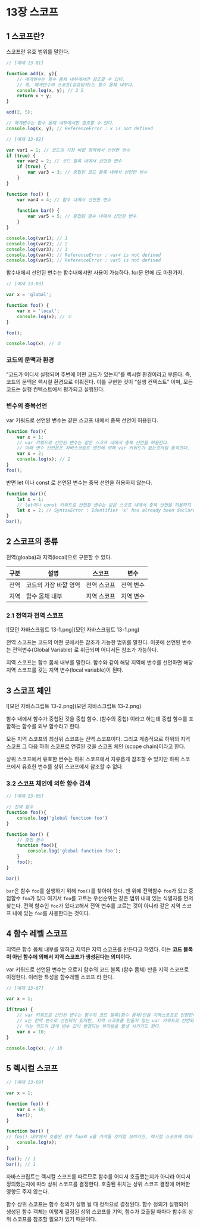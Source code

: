 # 13장 스코프

## 1 스코프란?

스코프란 유효 범위를 말한다.

```javascript
// [예제 13-01]

function add(x, y){
	// 매개변수는 함수 몸체 내부에서만 참조할 수 있다.
	// 즉, 매개변수의 스코프(유효범위)는 함수 몸체 내부다.
	console.log(x, y); // 2 5
	return x + y;
}

add(2, 5);

// 매개변수는 함수 몸체 내부에서만 참조할 수 있다.
console.log(x, y); // ReferenceError : x is not defined

// [예제 13-02]

var var1 = 1; // 코드의 가장 바깥 영역에서 선언한 변수
if (true) {
	var var2 = 2; // 코드 블록 내에서 선언한 변수
	if (true) {
		var var3 = 3; // 중첩된 코드 블록 내에서 선언한 변수
	}
}

function foo() {
	var var4 = 4; // 함수 내에서 선언한 변수
	
	function bar() {
		var var5 = 5; // 중첩된 함수 내에서 선언한 변수
	}
}

console.log(var1); // 1
console.log(var2); // 2
console.log(var3); // 3
console.log(var4); // ReferenceError : var4 is not defined
console.log(var5); // ReferenceError : var5 is not defined
```

함수내에서 선언된 변수는 함수내에서만 사용이 가능하다. for문 안에 i도 마찬가지.

```javascript
// [예제 13-03]

var x = 'global';

function foo() {
	var x = 'local';
	console.log(x); // ①
}

foo();

console.log(x); // ②
```

### 코드의 문맥과 환경

“코드가 어디서 실행되며 주변에 어떤 코드가 있는지”를 렉시컬 환경이라고 부른다. 즉, 코드의 문맥은 렉시컬 환경으로 이뤄진다. 이를 구현한 것이 “실행 컨텍스트” 이며, 모든 코드는 실행 컨텍스트에서 평가되고
실행된다.

### 변수의 중복선언

var 키워드로 선언된 변수는 같은 스코프 내에서 중복 선언이 허용된다.

```javascript
function foo(){
	var x = 1;
	// var 키워드로 선언된 변수는 같은 스코프 내에서 중복 선언을 허용한다.
	// 아래 변수 선언문은 자바스크립트 엔진에 의해 var 키워드가 없는것처럼 동작한다.
	var x = 2;
	console.log(x); // 2
}
foo();
```

반면 let 이나 const 로 선언된 변수는 중복 선언을 허용하지 않는다.

```javascript
function bar(){
	let x = 1;
	// let이나 const 키워드로 선언된 변수는 같은 스코프 내에서 중복 선언을 허용하지 않는다.
	let x = 2; // SyntaxError : Identifier 'x' has already been declared
}
bar();
```

## 2 스코프의 종류

전역(gloaba)과 지역(local)으로 구분할 수 있다.

| 구분 | 설명           | 스코프    | 변수    |
|----|--------------|--------|-------|
| 전역 | 코드의 가장 바깥 영역 | 전역 스코프 | 전역 변수 |
| 지역 | 함수 몸체 내부     | 지역 스코프 | 지역 변수 |

### 2.1 전역과 전역 스코프

![모던 자바스크립트 13-1.png](모던 자바스크립트 13-1.png)

전역 스코프는 코드의 어떤 곳에서든 참조가 가능한 범위를 말한다. 이곳에 선언된 변수는 전역변수(Global Variable) 로 취급되며 어디서든 참조가 가능하다.

지역 스코프는 함수 몸체 내부를 말한다. 함수와 같이 해당 지역에 변수를 선언하면 해당 지역 스코프를 갖는 지역 변수(local variable)이 된다.

## 3 스코프 체인

![모던 자바스크립트 13-2.png](모던 자바스크립트 13-2.png)

함수 내에서 함수가 중첩된 것을 중첩 함수. (함수의 중첩) 이라고 하는데 중첩 함수를 포함하는 함수를 외부 함수라고 한다.

모든 지역 스코프의 최상위 스코프는 전역 스코프이다. 그리고 계층적으로 하위의 지역 스코프 그 다음 하위 스코프로 연결된 것을 스코프 체인 (scope chain)이라고 한다.

상위 스코프에서 유효한 변수는 하위 스코프에서 자유롭게 참조할 수 있지만 하위 스코프에서 유효한 변수를 상위 스코프에서 참조할 수 없다.

### 3.2 스코프 체인에 의한 함수 검색

```javascript
// [예제 13-06]

// 전역 함수
function foo(){
	console.log('global function foo')
}

function bar() {
	// 중첩 함수
	function foo(){
		console.log('global function foo');
	}
	foo();
}

bar()
```

`bar`은 함수 `foo`를 실행하기 위해 `foo()`를 찾아야 한다. 맨 위에 전역함수 `foo`가 있고 중첩함수 `foo`가 있다 여기서 `foo`를 고르는 우선순위는 같은 범위 내에 있는 식별자를 먼저
찾는다.
전역 함수인 `foo`가 있다고해서 전역 변수를 고르는 것이 아니라 같은 지역 스코프 내에 있는 `foo`를 사용한다는 것이다.

## 4 함수 레벨 스코프

지역은 함수 몸체 내부를 말하고 지역은 지역 스코프를 만든다고 하였다. 이는 **코드 블록이 아닌 함수에 의해서 지역 스코프가 생성된다는 의미이다.**

var 키워드로 선언된 변수는 오로지 함수의 코드 블록 (함수 몸체) 만을 지역 스코프로 이정한다. 이러한 특성을 함수레벨 스코프 라 한다.

```javascript
// [예제 13-07]

var x = 1;

if(true) {
	// var 키워드로 선언된 변수는 함수의 코드 블록(함수 몸체)만을 지역스코프로 인정한다.
	// x는 전역 변수로 선언되어 있지만, 지역 스코프를 만들지 않는 var 키워드로 선언되었으므로 전역 변수에 영향을 미친다
	// 이는 의도치 않게 변수 값이 변경되는 부작용을 발생 시키기도 한다.
	var x = 10;
}

console.log(x); // 10
```

## 5 렉시컬 스코프

```javascript
// [예제 13-09]

var x = 1;

function foo() {
    var x = 10;
    bar();
}

function bar() {
// foo() 내부에서 호출된 경우 foo의 x를 가져올 것처럼 보이지만, 렉시컬 스코프에 따라 전역 스코프의 x를 참조한다.
    console.log(x);
}

foo(); // 1
bar(); // 1
```

자바스크립트는 렉시컬 스코프를 따르므로 함수를 어디서 호출했는지가 아니라 어디서 정의했는지에 따라 상위 스코프를 결정한다. 호출된 위치는 상위 스코프 결정에 어떠한 영향도 주지 않는다.

함수 상위 스코프는 함수 정의가 실행 될 때 정적으로 결정된다. 함수 정의가 실행되어 생성된 함수 객체는 이렇게 결정된 상위 스코프를 기억, 함수가 호출될 때마다 함수의 상위 스코프를 참조할 필요가 있기
때문이다.